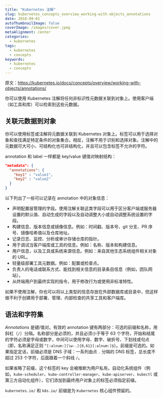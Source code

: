 ```yaml
---
title: "Kubernetes 注解"
slug: kubernetes_concepts_overview_working-with-objects_annotations
date: 2018-09-01
autoThumbnailImage: false
coverImage: /images/cover.jpeg
metaAlignment: center
categories:
  - kubernetes
tags:
  - kubernetes
  - concepts
keywords:
  - kubernetes
  - concepts
---
```


原文：https://kubernetes.io/docs/concepts/overview/working-with-objects/annotations/

你可以使用 Kubernetes 注解将任何非标识性元数据关联到对象上。使用客户端（如工具和库）可以检索到这些元数据。

<!--more-->

## 关联元数据到对象

你可以使用标签或注解将元数据关联到 Kubernetes 对象上。标签可以用于选择对象和查找满足特定条件的对象集合。相反，注解不用于识别和选择对象。注解中的元数据可大可小、可结构化也可非结构化，并且可以包含标签不允许的字符。

annotation 和 label 一样都是 key/value 键值对映射结构：

```json
"metadata": {
  "annotations": {
    "key1" : "value1",
    "key2" : "value2"
  }
}
```

以下列出了一些可以记录在 annotation 中的对象信息：

- 声明配置层管理的字段。使用注解关联这类字段可以用于区分客户端或服务器设置的默认值、自动生成的字段以及自动调整大小或自动调整系统设置的字段。
- 构建信息、版本信息或镜像信息。例如：时间戳、版本号、git 分支、PR 序号、镜像哈希值以及仓库地址。
- 记录日志、监控、分析或审计存储仓库的指针。
- 用于调试当客户端库或工具的信息。例如：名称、版本和构建信息。
- 用户信息，以及工具或系统来源信息。例如：来自其他生态系统组件相关对象的 URL。
- 轻量级部署工具元数据。例如：配置或检查点。
- 负责人的电话或联系方式、能找到相关信息的目录条目信息（例如，团队网站）。
- 从终端用户到最终实现的指令，用于修改行为或使用非标准特性。

如果不使用注解，你也可以将以上类型的信息存放在外部数据库或目录中，但这样做不利于创建用于部署、管理、内部检查的共享工具和客户端库。

## 语法和字符集

_Annotations_ 是键/值对。有效的 annotation 键有两部分：可选的前缀和名称，用斜杠（`/`）分隔。名称部分是必须的，并且必须小于等于 63 个字符，开始和结尾的字符必须是字母或数字，中间可以使用字母、数字、破折号、下划线或句点（即，名称满足正则 `^[:alnum:][\w-.]{0,61}[:alnum:]$`）。前缀是可选的。如果指定定话，前缀必须是 DNS 子域：一系列由点 `.` 分隔的 DNS 标签，总长度不超过 253 个字符，后面跟着一个斜线 `/`。

如果省略了前缀，这个标签的 key 会被推断为用户私有。自动化系统组件（例如，`kube-scheduler`、`kube-controller-manager`、`kube-apiserver`、`kubectl` 或第三方自动化组件），它们添加到最终用户对象上的标签必须指定前缀。

`kubernetes.io/` 和 `k8s.io/` 前缀是为 `Kubernetes` 核心组件预留的。
